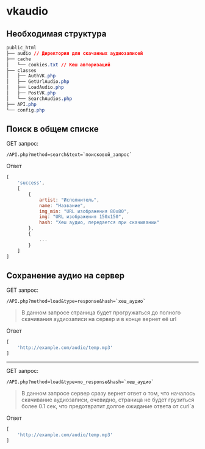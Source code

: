 # vkaudio
## Необходимая структура
```css
public_html
├── audio // Директория для скачанных аудиозаписей
├── cache
│   └── cookies.txt // Кеш авторизаций
├── classes
│   ├── AuthVK.php
│   ├── GetUrlAudio.php
│   ├── LoadAudio.php
│   ├── PostVK.php
│   └── SearchAudios.php
├── API.php
└── config.php
```
## Поиск в общем списке
GET запрос:
```
/API.php?method=search&text=`поисковой_запрос`
```
Ответ
```js
[
    'success',
    [
        {
            artist: "Исполнитель",
            name: "Название",
            img_min: "URL изображения 80х80",
            img: "URL изображения 150х150",
            hash: "Хеш аудио, передается при скачивании"
        },
        {
            ...
        }
    ]
]
```
## Сохранение аудио на сервер
GET запрос:
```
/API.php?method=load&type=response&hash=`хеш_аудио`
```
> В данном запросе страница будет прогружаться до полного
> скачивания аудиозаписи на сервер и в конце вернет её url  

Ответ
```js
[
    'http://example.com/audio/temp.mp3'
]
```
***
GET запрос:
```
/API.php?method=load&type=no_response&hash=`хеш_аудио`
```
> В данном запросе сервер сразу вернет ответ о том, что
> началось скачивание аудиозаписи, очевидно, страница не будет грузиться более 0.1 сек,
> что предотвратит долгое ожидание ответа от curl`а

Ответ
```js
[
    'http://example.com/audio/temp.mp3'
]
```
